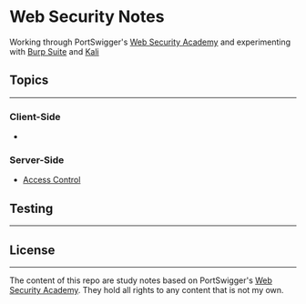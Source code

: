 # Web Security Notes
Working through PortSwigger's [Web Security Academy](https://portswigger.net/web-security) and experimenting with [Burp Suite](https://portswigger.net/burp) and [Kali](https://www.kali.org/)


## Topics
---
### Client-Side
- 


### Server-Side
- [Access Control](access-control.md)

## Testing
---


## License
---
The content of this repo are study notes based on PortSwigger's [Web Security Academy](https://portswigger.net/web-security). They hold all rights to any content that is not my own.






